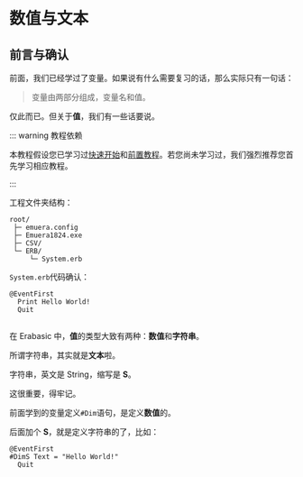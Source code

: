 # 数值与文本

## 前言与确认

前面，我们已经学过了变量。如果说有什么需要复习的话，那么实际只有一句话：

> 变量由两部分组成，变量名和值。

仅此而已。但关于**值**，我们有一些话要说。

::: warning 教程依赖

本教程假设您已学习过[快速开始](../Quick_Start)和[前置教程](./)。若您尚未学习过，我们强烈推荐您首先学习相应教程。

:::

工程文件夹结构：

```
root/
 ├─ emuera.config
 ├─ Emuera1824.exe
 ├─ CSV/
 └─ ERB/
     └─ System.erb
```

`System.erb`代码确认：

```erb
@EventFirst
  Print Hello World!
  Quit
```

## 



在 Erabasic 中，**值**的类型大致有两种：**数值**和**字符串**。

所谓字符串，其实就是**文本**啦。

字符串，英文是 String，缩写是 **S**。

这很重要，得牢记。

前面学到的变量定义`#Dim`语句，是定义**数值**的。

后面加个 **S**，就是定义字符串的了，比如：

```erb
@EventFirst
#DimS Text = "Hello World!"
  Quit
```

